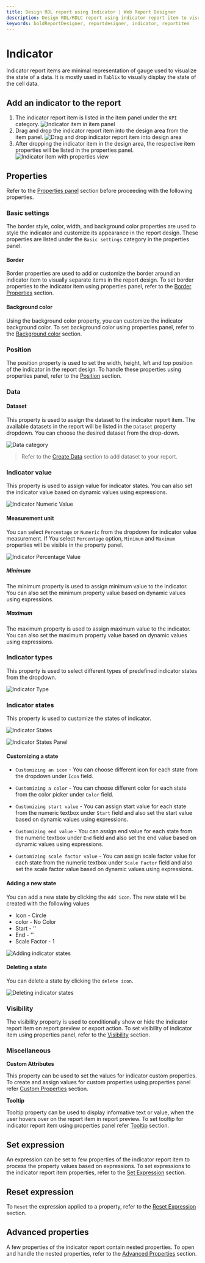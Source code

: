 ```yaml
---
title: Design RDL report using Indicator | Web Report Designer
description: Design RDL/RDLC report using indicator report item to visualize the state of data in the form of icons.
keywords: boldReportDesigner, reportdesigner, indicator, reportitem
---
```


# Indicator

Indicator report items are minimal representation of gauge used to visualize the state of a data. It is mostly used in `Tablix` to visually display the state of the cell data.

## Add an indicator to the report

1. The indicator report item is listed in the item panel under the `KPI` category.
![Indicator item in item panel](/static/assets/on-premise/images/report-designer/report-items/indicator/item-panel.png)
2. Drag and drop the indicator report item into the design area from the item panel.
![Drag and drop indicator report item into design area](/static/assets/on-premise/images/report-designer/report-items/indicator/item-drag.png)
3. After dropping the indicator item in the design area, the respective item properties will be listed in the properties panel.
![Indicator item with properties view](/static/assets/on-premise/images/report-designer/report-items/indicator/designer-area.png)

## Properties

Refer to the [Properties panel](/on-premise/report-designer/compose-report/properties-panel/) section before proceeding with the following properties.

### Basic settings

The border style, color, width, and background color properties are used to style the indicator and customize its appearance in the report design. These properties are listed under the `Basic settings` category in the properties panel.

#### Border

Border properties are used to add or customize the border around an indicator item to visually separate items in the report design. To set border properties to the indicator item using properties panel,  refer to the [Border Properties](/on-premise/report-designer/compose-report/common-properties/#border-properties) section.

#### Background color

Using the background color property, you can customize the indicator background color. To set background color using properties panel, refer to the [Background color](/on-premise/report-designer/compose-report/common-properties/#background-color) section.

### Position

The position property is used to set the width, height, left and top position of the indicator in the report design. To handle these properties using properties panel, refer to the [Position](/on-premise/report-designer/compose-report/common-properties/#position) section.

### Data

#### Dataset

This property is used to assign the dataset to the indicator report item. The available datasets in the report will be listed in the `Dataset` property dropdown. You can choose the desired dataset from the drop-down.

![Data category](/static/assets/on-premise/images/report-designer/report-items/indicator/dataset.png)

> Refer to the [Create Data](/on-premise/report-designer/manage-data/dataset/create-an-embedded-dataset/) section to add dataset to your report.

### Indicator value

This property is used to assign value for indicator states. You can also set the indicator value based on dynamic values using expressions.

![Indicator Numeric Value](/static/assets/on-premise/images/report-designer/report-items/indicator/numeric-value.png)

#### Measurement unit

You can select `Percentage` or `Numeric` from the dropdown for indicator value measurement. If You select `Percentage` option, `Minimum` and `Maximum` properties will be visible in the property panel.

![Indicator Percentage Value](/static/assets/on-premise/images/report-designer/report-items/indicator/percentage-value.png)

##### Minimum

The minimum property is used to assign minimum value to the indicator. You can also set the minimum property value based on dynamic values using expressions.

##### Maximum

The maximum property is used to assign maximum value to the indicator. You can also set the maximum property value based on dynamic values using expressions.

### Indicator types

This property is used to select different types of predefined indicator states from the dropdown.

![Indicator Type](/static/assets/on-premise/images/report-designer/report-items/indicator/types.png)

### Indicator states

This property is used to customize the states of indicator.

![Indicator States](/static/assets/on-premise/images/report-designer/report-items/indicator/states.png)

![Indicator States Panel](/static/assets/on-premise/images/report-designer/report-items/indicator/states-panel.png)

#### Customizing a state

* `Customizing an icon` - You can choose different icon for each state from the dropdown under `Icon` field.

* `Customizing a color` - You can choose different color for each state from the color picker under `Color` field.

* `Customizing start value` - You can assign start value for each state from the numeric textbox under `Start` field and also set the start value based on dynamic values using expressions.

* `Customizing end value` - You can assign end value for each state from the numeric textbox under `End` field and also set the end value based on dynamic values using expressions.

* `Customizing scale factor value` - You can assign scale factor value for each state from the numeric textbox under `Scale Factor` field and also set the scale factor value based on dynamic values using expressions.

#### Adding a new state

You can add a new state by clicking the `Add icon`. The new state will be created with the following values

* Icon - Circle
* color - No Color
* Start - ''
* End - ''
* Scale Factor - 1

![Adding indicator states](/static/assets/on-premise/images/report-designer/report-items/indicator/states-add.png)

#### Deleting a state

You can delete a state by clicking the `delete icon`.

![Deleting indicator states](/static/assets/on-premise/images/report-designer/report-items/indicator/states-delete.png)

### Visibility

The visibility property is used to conditionally show or hide the indicator report item on report preview or export action. To set visibility of indicator item using properties panel, refer to the [Visibility](/on-premise/report-designer/compose-report/common-properties/#visibility) section.

### Miscellaneous

<span style="font-weight:bold">Custom Attributes</span>

This property can be used to set the values for indicator custom properties. To create and assign values for custom properties using properties panel refer [Custom Properties](/on-premise/report-designer/compose-report/common-properties/#custom-properties) section.

<span style="font-weight:bold">Tooltip</span>

Tooltip property can be used to display informative text or value, when the user hovers over on the report item in report preview. To set tooltip for indicator report item using properties panel refer [Tooltip](/on-premise/report-designer/compose-report/common-properties/#tooltip) section.

## Set expression

An expression can be set to few properties of the indicator report item to process the property values based on expressions. To set expressions to the indicator report item properties, refer to the [Set Expression](/on-premise/report-designer/compose-report/properties-panel/#set-expression) section.

## Reset expression

To `Reset` the expression applied to a property, refer to the [Reset Expression](/on-premise/report-designer/compose-report/properties-panel/#reset-expression) section.

## Advanced properties

A few properties of the indicator report contain nested properties. To open and handle the nested properties, refer to the [Advanced Properties](/on-premise/report-designer/compose-report/properties-panel/#advanced-properties) section.
